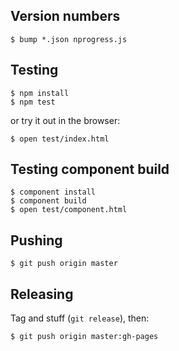 Version numbers
---------------

    $ bump *.json nprogress.js

Testing
-------

    $ npm install
    $ npm test

or try it out in the browser:

    $ open test/index.html

Testing component build
-----------------------

    $ component install
    $ component build
    $ open test/component.html

Pushing
-------

    $ git push origin master

Releasing
---------

Tag and stuff (`git release`), then:

    $ git push origin master:gh-pages
